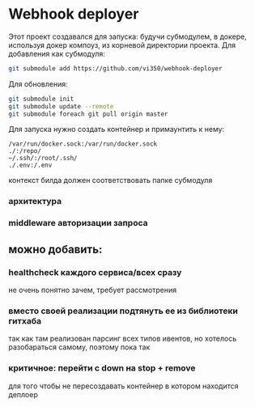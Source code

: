 # Webhook deployer

Этот проект создавался для запуска: будучи субмодулем, в докере,
используя докер компоуз, из корневой директории проекта. Для добавления
как субмодуля:
    
```bash
git submodule add https://github.com/vi350/webhook-deployer
```

Для обновления:

```bash
git submodule init
git submodule update --remote
git submodule foreach git pull origin master
```

Для запуска нужно создать контейнер и примаунтить к нему:

```text
/var/run/docker.sock:/var/run/docker.sock
./:/repo/
~/.ssh/:/root/.ssh/
./.env:/.env
```
контекст билда должен соответствовать папке субмодуля

### архитектура

### middleware авторизации запроса

## можно добавить:

### healthcheck каждого сервиса/всех сразу

не очень понятно зачем, требует рассмотрения

### вместо своей реализации подтянуть ее из библиотеки гитхаба

так как там реализован парсинг всех типов ивентов, но хотелось разобараться
самому, поэтому пока так

### критичное: перейти с down на stop + remove
для того чтобы не пересоздавать контейнер в котором находится деплоер

